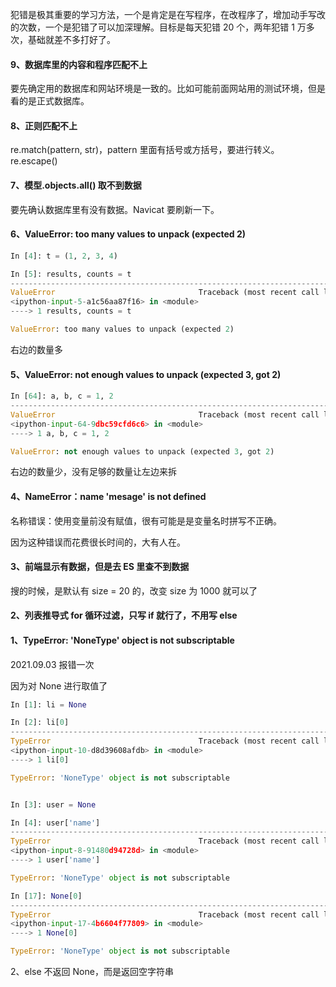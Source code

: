 
犯错是极其重要的学习方法，一个是肯定是在写程序，在改程序了，增加动手写改的次数，一个是犯错了可以加深理解。目标是每天犯错 20 个，两年犯错 1 万多次，基础就差不多打好了。  


#### 9、数据库里的内容和程序匹配不上  

要先确定用的数据库和网站环境是一致的。比如可能前面网站用的测试环境，但是看的是正式数据库。  


#### 8、正则匹配不上  

re.match(pattern, str)，pattern 里面有括号或方括号，要进行转义。re.escape()  


#### 7、模型.objects.all() 取不到数据  

要先确认数据库里有没有数据。Navicat 要刷新一下。  


#### 6、ValueError: too many values to unpack (expected 2)

```python 
In [4]: t = (1, 2, 3, 4)

In [5]: results, counts = t
---------------------------------------------------------------------------
ValueError                                Traceback (most recent call last)
<ipython-input-5-a1c56aa87f16> in <module>
----> 1 results, counts = t

ValueError: too many values to unpack (expected 2)
```

右边的数量多  


#### 5、ValueError: not enough values to unpack (expected 3, got 2) 

```python 
In [64]: a, b, c = 1, 2
---------------------------------------------------------------------------
ValueError                                Traceback (most recent call last)
<ipython-input-64-9dbc59cfd6c6> in <module>
----> 1 a, b, c = 1, 2

ValueError: not enough values to unpack (expected 3, got 2)
```

右边的数量少，没有足够的数量让左边来拆  


#### 4、NameError：name 'mesage' is not defined  

名称错误：使用变量前没有赋值，很有可能是是变量名时拼写不正确。  

因为这种错误而花费很长时间的，大有人在。  


#### 3、前端显示有数据，但是去 ES 里查不到数据    

搜的时候，是默认有 size = 20 的，改变 size 为 1000 就可以了  


#### 2、列表推导式 for 循环过滤，只写 if 就行了，不用写 else  


#### 1、TypeError: 'NoneType' object is not subscriptable

2021.09.03 报错一次  


因为对 None 进行取值了  

```python 
In [1]: li = None

In [2]: li[0]
---------------------------------------------------------------------------
TypeError                                 Traceback (most recent call last)
<ipython-input-10-d8d39608afdb> in <module>
----> 1 li[0]

TypeError: 'NoneType' object is not subscriptable


In [3]: user = None

In [4]: user['name']
---------------------------------------------------------------------------
TypeError                                 Traceback (most recent call last)
<ipython-input-8-91480d94728d> in <module>
----> 1 user['name']

TypeError: 'NoneType' object is not subscriptable

In [17]: None[0]
---------------------------------------------------------------------------
TypeError                                 Traceback (most recent call last)
<ipython-input-17-4b6604f77809> in <module>
----> 1 None[0]

TypeError: 'NoneType' object is not subscriptable
```

2、else 不返回 None，而是返回空字符串  


